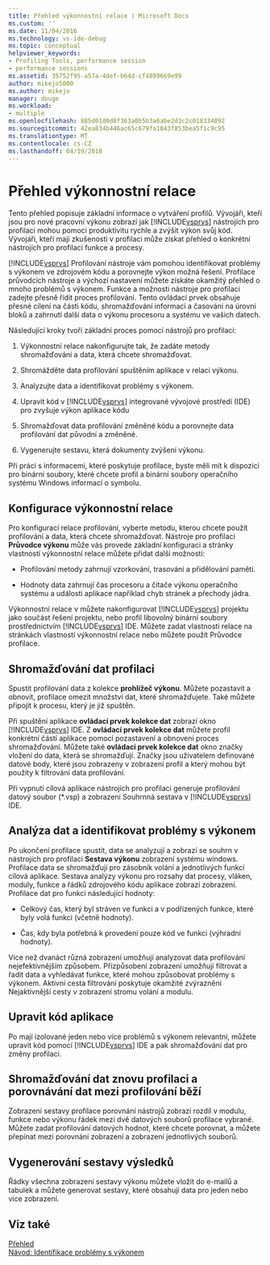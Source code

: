 ```yaml
---
title: Přehled výkonnostní relace | Microsoft Docs
ms.custom: ''
ms.date: 11/04/2016
ms.technology: vs-ide-debug
ms.topic: conceptual
helpviewer_keywords:
- Profiling Tools, performance session
- performance sessions
ms.assetid: 35752f95-a57a-4def-b64d-cf4899669e99
author: mikejo5000
ms.author: mikejo
manager: douge
ms.workload:
- multiple
ms.openlocfilehash: 885d01d0d8f363a0b5b3a6abe2d3c2c018334092
ms.sourcegitcommit: 42ea834b446ac65c679fa1043f853bea5f1c9c95
ms.translationtype: MT
ms.contentlocale: cs-CZ
ms.lasthandoff: 04/19/2018
---
```

# <a name="performance-session-overview"></a>Přehled výkonnostní relace
Tento přehled popisuje základní informace o vytváření profilů. Vývojáři, kteří jsou pro nové pracovní výkonu zobrazí jak [!INCLUDE[vsprvs](../code-quality/includes/vsprvs_md.md)] nástrojích pro profilaci mohou pomoci produktivitu rychle a zvýšit výkon svůj kód. Vývojáři, kteří mají zkušenosti v profilaci může získat přehled o konkrétní nástrojích pro profilaci funkce a procesy.  
  
 [!INCLUDE[vsprvs](../code-quality/includes/vsprvs_md.md)] Profilování nástroje vám pomohou identifikovat problémy s výkonem ve zdrojovém kódu a porovnejte výkon možná řešení. Profilace průvodcích nástroje a výchozí nastavení můžete získáte okamžitý přehled o mnoho problémů s výkonem. Funkce a možnosti nástroje pro profilaci zadejte přesně řídit proces profilování. Tento ovládací prvek obsahuje přesné cílení na části kódu, shromažďování informací a časování na úrovni bloků a zahrnutí další data o výkonu procesoru a systému ve vašich datech.  
  
 Následující kroky tvoří základní proces pomocí nástrojů pro profilaci:  
  
1.  Výkonnostní relace nakonfigurujte tak, že zadáte metody shromažďování a data, která chcete shromažďovat.  
  
2.  Shromážděte data profilování spuštěním aplikace v relaci výkonu.  
  
3.  Analyzujte data a identifikovat problémy s výkonem.  
  
4.  Upravit kód v [!INCLUDE[vsprvs](../code-quality/includes/vsprvs_md.md)] integrované vývojové prostředí (IDE) pro zvyšuje výkon aplikace kódu  
  
5.  Shromažďovat data profilování změněné kódu a porovnejte data profilování dat původní a změněné.  
  
6.  Vygenerujte sestavu, která dokumenty zvýšení výkonu.  
  
 Při práci s informacemi, které poskytuje profilace, byste měli mít k dispozici pro binární soubory, které chcete profil a binární soubory operačního systému Windows informací o symbolu.  
  
## <a name="configure-the-performance-session"></a>Konfigurace výkonnostní relace  
 Pro konfiguraci relace profilování, vyberte metodu, kterou chcete použít profilování a data, která chcete shromažďovat. Nástroje pro profilaci **Průvodce výkonu** může vás provede základní konfiguraci a stránky vlastností výkonnostní relace můžete přidat další možnosti:  
  
-   Profilování metody zahrnují vzorkování, trasování a přidělování paměti.  
  
-   Hodnoty data zahrnují čas procesoru a čítače výkonu operačního systému a události aplikace například chyb stránek a přechody jádra.  
  
 Výkonnostní relace v můžete nakonfigurovat [!INCLUDE[vsprvs](../code-quality/includes/vsprvs_md.md)] projektu jako součást řešení projektu, nebo profil libovolný binární soubory prostřednictvím [!INCLUDE[vsprvs](../code-quality/includes/vsprvs_md.md)] IDE. Můžete zadat vlastnosti relace na stránkách vlastností výkonnostní relace nebo můžete použít Průvodce profilace.  
  
## <a name="collect-profiling-data"></a>Shromažďování dat profilaci  
 Spustit profilování data z kolekce **prohlížeč výkonu**. Můžete pozastavit a obnovit, profilace omezit množství dat, které shromažďujete. Také můžete připojit k procesu, který je již spuštěn.  
  
 Při spuštění aplikace **ovládací prvek kolekce dat** zobrazí okno [!INCLUDE[vsprvs](../code-quality/includes/vsprvs_md.md)] IDE. Z **ovládací prvek kolekce dat** můžete profil konkrétní částí aplikace pomocí pozastavení a obnovení proces shromažďování. Můžete také **ovládací prvek kolekce dat** okno značky vložení do data, která se shromažďují. Značky jsou uživatelem definované datové body, které jsou zobrazeny v zobrazení profil a který mohou být použity k filtrování data profilování.  
  
 Při vypnutí cílová aplikace nástrojích pro profilaci generuje profilování datový soubor (*.vsp) a zobrazení Souhrnná sestava v [!INCLUDE[vsprvs](../code-quality/includes/vsprvs_md.md)] IDE.  
  
## <a name="analyze-the-data-and-identify-performance-issues"></a>Analýza dat a identifikovat problémy s výkonem  
 Po ukončení profilace spustit, data se analyzují a zobrazí se souhrn v nástrojích pro profilaci **Sestava výkonu** zobrazení systému windows. Profilace data se shromažďují pro zásobník volání a jednotlivých funkcí cílová aplikace. Sestava analýzy výkonu pro rozsahy dat procesy, vláken, moduly, funkce a řádků zdrojového kódu aplikace zobrazí zobrazení. Profilace dat pro funkci následující hodnoty:  
  
-   Celkový čas, který byl stráven ve funkci a v podřízených funkce, které byly volá funkci (včetně hodnoty).  
  
-   Čas, kdy byla potřebná k provedení pouze kód ve funkci (výhradní hodnoty).  
  
 Více než dvanáct různá zobrazení umožňují analyzovat data profilování nejefektivnějším způsobem. Přizpůsobení zobrazení umožňují filtrovat a řadit data a vyhledávat funkce, které mohou způsobovat problémy s výkonem. Aktivní cesta filtrování poskytuje okamžité zvýraznění Nejaktivnější cesty v zobrazení stromu volání a modulu.  
  
## <a name="modify-the-application-code"></a>Upravit kód aplikace  
 Po mají izolované jeden nebo více problémů s výkonem relevantní, můžete upravit kód pomocí [!INCLUDE[vsprvs](../code-quality/includes/vsprvs_md.md)] IDE a pak shromažďování dat pro změny profilaci.  
  
## <a name="collect-profiling-data-again-and-compare-the-data-between-the-profiling-runs"></a>Shromažďování dat znovu profilaci a porovnávání dat mezi profilování běží  
 Zobrazení sestavy profilace porovnání nástrojů zobrazí rozdíl v modulu, funkce nebo výkonu řádek mezi dvě datových souborů profilace vybrané. Můžete zadat profilování datových hodnot, které chcete porovnat, a můžete přepínat mezi porovnání zobrazení a zobrazení jednotlivých souborů.  
  
## <a name="generate-a-report-of-the-results"></a>Vygenerování sestavy výsledků  
 Řádky všechna zobrazení sestavy výkonu můžete vložit do e-mailů a tabulek a můžete generovat sestavy, které obsahují data pro jeden nebo více zobrazení.  
  
## <a name="see-also"></a>Viz také  
 [Přehled](../profiling/overviews-performance-tools.md)   
 [Návod: Identifikace problémy s výkonem](../profiling/walkthrough-identifying-performance-problems.md)